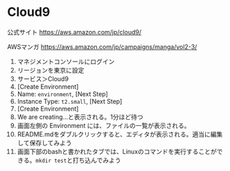 # Cloud9

公式サイト
https://aws.amazon.com/jp/cloud9/

AWSマンガ
https://aws.amazon.com/jp/campaigns/manga/vol2-3/

1. マネジメントコンソールにログイン
1. リージョンを東京に設定
1. サービス＞Cloud9
1. [Create Environment]
1. Name: `environment`, [Next Step]
1. Instance Type: `t2.small`,  [Next Step]
1. [Create Environment]
1. We are creating...と表示される。1分ほど待つ
1. 画面左側の Environment には、ファイルの一覧が表示される。
1. README.mdをダブルクリックすると、エディタが表示される。適当に編集して保存してみよう
1. 画面下部のbashと書かれたタブでは、Linuxのコマンドを実行することができる。`mkdir test`と打ち込んでみよう

